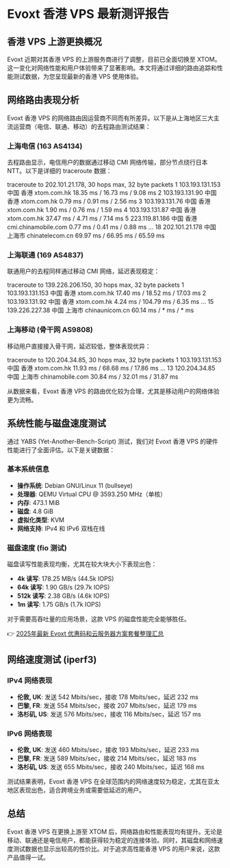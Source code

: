 # Evoxt 香港 VPS 最新测评报告

## 香港 VPS 上游更换概况

Evoxt 近期对其香港 VPS 的上游服务商进行了调整，目前已全面切换至 XTOM。这一变化对网络性能和用户体验带来了显著影响。本文将通过详细的路由追踪和性能测试数据，为您呈现最新的香港 VPS 使用体验。

## 网络路由表现分析

Evoxt 香港 VPS 的网络路由因运营商不同而有所差异。以下是从上海地区三大主流运营商（电信、联通、移动）的去程路由测试结果：

### 上海电信 (163 AS4134)
去程路由显示，电信用户的数据通过移动 CMI 网络传输，部分节点绕行日本 NTT。以下是详细的 traceroute 数据：

traceroute to 202.101.21.178, 30 hops max, 32 byte packets
1   103.193.131.153  中国 香港  xtom.com.hk  18.35 ms / 16.73 ms / 9.08 ms
2   103.193.131.90   中国 香港  xtom.com.hk  0.79 ms / 0.91 ms / 2.56 ms
3   103.193.131.76   中国 香港  xtom.com.hk  1.90 ms / 0.76 ms / 1.59 ms
4   103.193.131.87   中国 香港  xtom.com.hk  37.47 ms / 4.71 ms / 7.14 ms
5   223.119.81.186   中国 香港  cmi.chinamobile.com  0.77 ms / 0.41 ms / 0.88 ms
...
18  202.101.21.178   中国 上海市  chinatelecom.cn  69.97 ms / 66.95 ms / 65.59 ms

### 上海联通 (169 AS4837)
联通用户的去程同样通过移动 CMI 网络，延迟表现稳定：

traceroute to 139.226.206.150, 30 hops max, 32 byte packets
1   103.193.131.153  中国 香港  xtom.com.hk  17.40 ms / 18.52 ms / 17.03 ms
2   103.193.131.92   中国 香港  xtom.com.hk  4.24 ms / 104.79 ms / 6.35 ms
...
15  139.226.227.38   中国 上海市  chinaunicom.cn  60.14 ms / * ms / * ms

### 上海移动 (骨干网 AS9808)
移动用户直接接入骨干网，延迟较低，整体表现优异：

traceroute to 120.204.34.85, 30 hops max, 32 byte packets
1   103.193.131.153  中国 香港  xtom.com.hk  11.93 ms / 68.68 ms / 17.86 ms
...
13  120.204.34.85    中国 上海市  chinamobile.com  30.84 ms / 32.01 ms / 31.87 ms

从数据来看，Evoxt 香港 VPS 的路由优化较为合理，尤其是移动用户的网络体验更为流畅。

## 系统性能与磁盘速度测试

通过 YABS (Yet-Another-Bench-Script) 测试，我们对 Evoxt 香港 VPS 的硬件性能进行了全面评估。以下是关键数据：

### 基本系统信息
- **操作系统**: Debian GNU/Linux 11 (bullseye)
- **处理器**: QEMU Virtual CPU @ 3593.250 MHz（单核）
- **内存**: 473.1 MiB
- **磁盘**: 4.8 GiB
- **虚拟化类型**: KVM
- **网络支持**: IPv4 和 IPv6 双栈在线

### 磁盘速度 (fio 测试)
磁盘读写性能表现均衡，尤其在较大块大小下表现出色：
- **4k 读写**: 178.25 MB/s (44.5k IOPS)
- **64k 读写**: 1.90 GB/s (29.7k IOPS)
- **512k 读写**: 2.38 GB/s (4.6k IOPS)
- **1m 读写**: 1.75 GB/s (1.7k IOPS)

对于需要高吞吐量的应用场景，这款 VPS 的磁盘性能完全能够胜任。

👉 [2025年最新 Evoxt 优惠码和云服务器方案套餐整理汇总](https://bit.ly/evoxt)

## 网络速度测试 (iperf3)

### IPv4 网络表现
- **伦敦, UK**: 发送 542 Mbits/sec，接收 178 Mbits/sec，延迟 232 ms
- **巴黎, FR**: 发送 554 Mbits/sec，接收 207 Mbits/sec，延迟 179 ms
- **洛杉矶, US**: 发送 576 Mbits/sec，接收 116 Mbits/sec，延迟 157 ms

### IPv6 网络表现
- **伦敦, UK**: 发送 460 Mbits/sec，接收 193 Mbits/sec，延迟 233 ms
- **巴黎, FR**: 发送 589 Mbits/sec，接收 214 Mbits/sec，延迟 183 ms
- **洛杉矶, US**: 发送 655 Mbits/sec，接收 240 Mbits/sec，延迟 168 ms

测试结果表明，Evoxt 香港 VPS 在全球范围内的网络速度较为稳定，尤其在亚太地区表现出色，适合跨境业务或需要低延迟的用户。

## 总结

Evoxt 香港 VPS 在更换上游至 XTOM 后，网络路由和性能表现均有提升。无论是移动、联通还是电信用户，都能获得较为稳定的连接体验。同时，其磁盘和网络速度测试数据也显示出较高的性价比。对于追求高性能香港 VPS 的用户来说，这款产品值得一试。